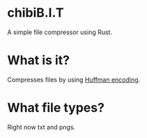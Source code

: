 # chibiB.I.T
A simple file compressor using Rust.

# What is it?
Compresses files by using [Huffman encoding](https://en.wikipedia.org/wiki/Huffman_coding).

# What file types?
Right now txt and pngs.
